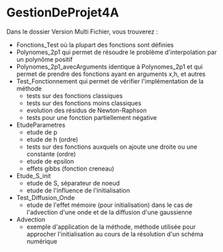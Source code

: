 # GestionDeProjet4A

Dans le dossier Version Multi Fichier, vous trouverez :
- Fonctions_Test où la plupart des fonctions sont définies
- Polynomes_2p1 qui permet de résoudre le problème d'interpolation par un polynôme positif
- Polynomes_2p1_avecArguments identique à Polynomes_2p1 et qui permet de prendre des fonctions ayant en arguments x,h, et autres
- Test_Fonctionnement qui permet de vérifier l'implémentation de la méthode
	- tests sur des fonctions classiques 
	- tests sur des fonctions moins classiques
	- evolution des résidus de Newton-Raphson
	- tests pour une fonction partiellement négative
- EtudeParametres
	- etude de p
	- etude de h (ordre)
	- tests sur des fonctions auxquels on ajoute une droite ou une constante (ordre)
	- etude de epsilon
	- effets gibbs (fonction creneau)
- Etude_S_init
	- etude de S, séparateur de noeud
	- etude de l'influence de l'initialisation
- Test_Diffusion_Onde
	- etude de l'effet mémoire (pour initialisation) dans le cas de l'advection d'une onde et de la diffusion d'une gaussienne
- Advection
	- exemple d'application de la méthode, méthode utilisée pour approcher l'initialisation au cours de la résolution d'un schéma numérique
 
